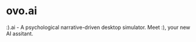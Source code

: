 # ovo.ai
:).ai - A psychological narrative-driven desktop simulator. Meet :), your new AI assitant.
